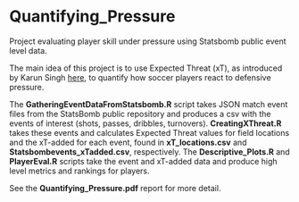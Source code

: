 # Quantifying_Pressure
Project evaluating player skill under pressure using Statsbomb public event level data.

The main idea of this project is to use Expected Threat (xT), as introduced by Karun Singh [here](https://karun.in/blog/expected-threat.html), to quantify how soccer players react to defensive pressure. 

The **GatheringEventDataFromStatsbomb.R** script takes JSON match event files from the StatsBomb public repository and produces a csv with the events of interest (shots, passes, dribbles, turnovers). **CreatingXThreat.R** takes these events and calculates Expected Threat values for field locations and the xT-added for each event, found in **xT_locations.csv** and **Statsbombevents_xTadded.csv**, respectively. The **Descriptive_Plots.R** and **PlayerEval.R** scripts take the event and xT-added data and produce high level metrics and rankings for players.

See the **Quantifying_Pressure.pdf** report for more detail. 
